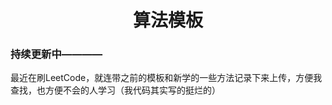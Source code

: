 <!--
 * @Description: 
 * @Author: shadow221213
 * @Date: 2023-10-24 18:46:33
 * @LastEditTime: 2023-10-24 19:08:10
-->
# <div align="center">算法模板</div>

### **持续更新中————**

最近在刷LeetCode，就连带之前的模板和新学的一些方法记录下来上传，方便我查找，也方便不会的人学习（我代码其实写的挺烂的）